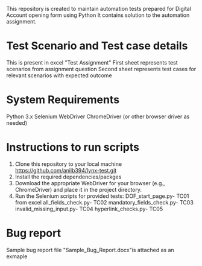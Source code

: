 This repository is created to maintain automation tests prepared for Digital Account opening form using Python It contains solution to the automation assignment.

# Test Scenario and Test case details
This is present in excel "Test Assignment" First sheet represents test scenarios from assignment question Second sheet represents test cases for relevant scenarios with expected outcome

# System Requirements
Python 3.x
Selenium WebDriver
ChromeDriver (or other browser driver as needed)

# Instructions to run scripts
1. Clone this repository to your local machine https://github.com/anilb394/lynx-test.git
2. Install the required dependencies/packges
3. Download the appropriate WebDriver for your browser (e.g., ChromeDriver) and place it in the project directory.
4. Run the Selenium scripts for provided tests: 
DOF_start_page.py- TC01 from excel 
all_fields_check.py- TC02 
mandatory_fields_check.py- TC03 
invalid_missing_input.py- TC04 
hyperlink_checks.py- TC05

# Bug report
Sample bug report file "Sample_Bug_Report.docx"is attached as an exmaple
